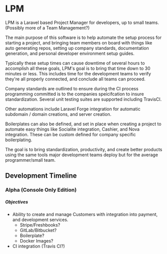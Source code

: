 # LPM
LPM is a Laravel based Project Manager for developers, up to small teams. (Possibly more of a Team Management?)

The main purpose of this software is to help automate the setup process for starting a project, and bringing team members on board with things like auto generating repos, setting up company standards, documentation generation, and personal developer environment setup guides.

Typically these setup times can cause downtime of several hours to accomplish all these goals, LPM's goal is to bring that time down to 30 minutes or less. This includes time for the development teams to verify they're all properly connected, and conclude all teams can proceed.

Company standards are outlined to ensure during the CI process programming committed is to the companies speicifcation to insure standardization. Several unit testing suites are supported including TravisCI. 

Other automations include Laravel Forge integration for automatic subdomain / domain creations, and server creation.

Boilerplates can also be defined, and set in place when creating a project to automate easy things like Socialite integration, Cashier, and Nova integration. These can be custom defined for company specific boilerplating.

The goal is to bring standardization, productivity, and create better products using the same tools major development teams deploy but for the average programmer/small team.

## Development Timeline

### Alpha (Console Only Edition)

##### Objectives
  - Ability to create and manage Customers with integration into payment, and development services.
    - Stripe/Freshbooks?
    - GitLab/Bitbucket?
    - Boilerplate?
    - Docker Images?
  - CI integration (Travis CI?)
